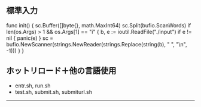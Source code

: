 ## 標準入力
func init() {
	sc.Buffer([]byte{}, math.MaxInt64)
	sc.Split(bufio.ScanWords)
	if len(os.Args) > 1 && os.Args[1] == "i" {
		b, e := ioutil.ReadFile("./input")
		if e != nil {
			panic(e)
		}
		sc = bufio.NewScanner(strings.NewReader(strings.Replace(string(b), " ", "\n", -1)))
	}
}

## ホットリロード＋他の言語使用
- entr.sh, run.sh
- test.sh, submit.sh, submiturl.sh

-------


